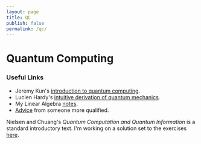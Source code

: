 ```yaml
--- 
layout: page 
title: QC
publish: false
permalink: /qc/
--- 
```


# Quantum Computing 

### Useful Links 
- Jeremy Kun's [introduction to quantum computing](https://jeremykun.com/2014/12/08/a-motivation-for-quantum-computing). 
- Lucien Hardy's [intuitive derivation of quantum mechanics](https://arxiv.org/pdf/quant-ph/0101012.pdf). 
- My Linear Algebra [notes](https://drive.google.com/file/d/1jj_jUxL1pDjReAikCL0u1XOhm8HZpcx2/view). 
- [Advice](http://www.mit.edu/~aram/advice/quantum.html) from someone more qualified. 

Nielsen and Chuang's *Quantum Computation and Quantum Information* is a standard introductory text. I'm working on a solution set to the exercises [here](https://github.com/warrenalphonso/qc-latex/tree/master/nielsen-and-chuang-notes). 
